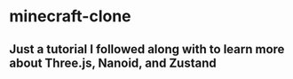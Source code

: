 # minecraft-clone
 
 ## Just a tutorial I followed along with to learn more about Three.js, Nanoid, and Zustand